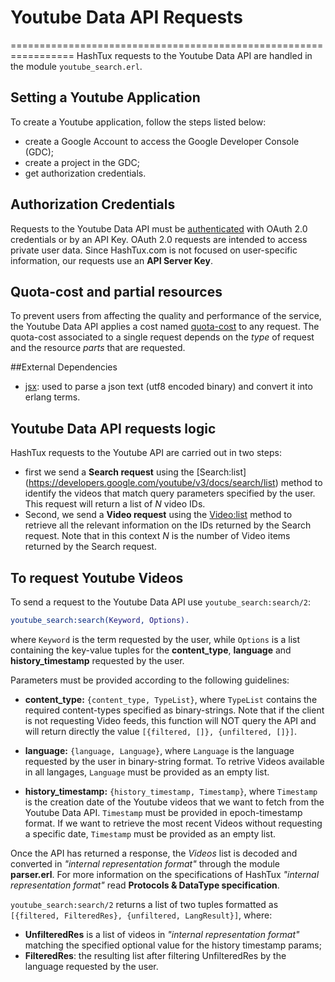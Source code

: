 # Youtube Data API Requests
=================================================================
HashTux requests to the Youtube Data API are handled in the module `youtube_search.erl`. 

## Setting a Youtube Application
To create a Youtube application, follow the steps listed below:
* create a Google Account to access the Google Developer Console (GDC);
* create a project in the GDC;
* get authorization credentials.

## Authorization Credentials 
Requests to the Youtube Data API must be [authenticated](https://developers.google.com/youtube/registering_an_application) with OAuth 2.0 credentials or by an API Key. OAuth 2.0 requests are intended to access private user data. Since HashTux.com is not focused on user-specific information, our requests use an **API Server Key**.

## Quota-cost and partial resources
To prevent users from affecting the quality and performance of the service, the Youtube Data API applies a cost named [quota-cost](https://developers.google.com/youtube/v3/getting-started) to any request. The quota-cost associated to a single request depends on the *type* of request and the resource *parts* that are requested.

##External Dependencies
* [jsx](https://github.com/cmullaparthi/ibrowse): used to parse a json text (utf8 encoded binary) and convert it into erlang terms.

## Youtube Data API requests logic
HashTux requests to the Youtube API are carried out in two steps:
* first we send a **Search request** using the [Search:list] (https://developers.google.com/youtube/v3/docs/search/list) method to identify the videos that match query parameters specified by the user. This request will return a list of *N* video IDs.
* Second, we send a **Video request** using the [Video:list](https://developers.google.com/youtube/v3/docs/videos/list) method to retrieve all the relevant information on the IDs returned by the Search request. Note that in this context *N* is the number of Video items returned by the Search request.

## To request Youtube Videos
To send a request to the Youtube Data API use `youtube_search:search/2`:
```erlang
youtube_search:search(Keyword, Options).
```
where `Keyword` is the term requested by the user, while `Options` is a list containing the key-value tuples for the **content_type**, **language** and **history_timestamp** requested by the user.

Parameters must be provided according to the following guidelines:

* **content_type:** `{content_type, TypeList}`, where `TypeList` contains the required content-types specified as binary-strings. Note that if the client is not requesting Video feeds, this function will NOT query the API and will return directly the value `[{filtered, []}, {unfiltered, []}]`.

* **language:** `{language, Language}`, where `Language` is the language requested by the user in binary-string format. To retrive Videos available in all langages, `Language` must be provided as an empty list.

* **history_timestamp:** `{history_timestamp, Timestamp}`, where `Timestamp` is the creation date of the Youtube videos that we want to fetch from the Youtube Data API. `Timestamp` must be provided in epoch-timestamp format. If we want to retrieve the most recent Videos without requesting a specific date, `Timestamp` must be provided as an empty list.

Once the API has returned a response, the *Videos* list is decoded and converted in *"internal representation format"*  through the module **parser.erl**. For more information on the specifications of HashTux *"internal representation format"* read **Protocols & DataType specification**.

`youtube_search:search/2` returns a list of two tuples formatted as `[{filtered, FilteredRes}, {unfiltered, LangResult}]`, where:

* **UnfilteredRes** is a list of videos in *"internal representation format"* matching the specified optional value for the history timestamp params;
* **FilteredRes**: the resulting list after filtering UnfilteredRes by the language requested by the user. 
